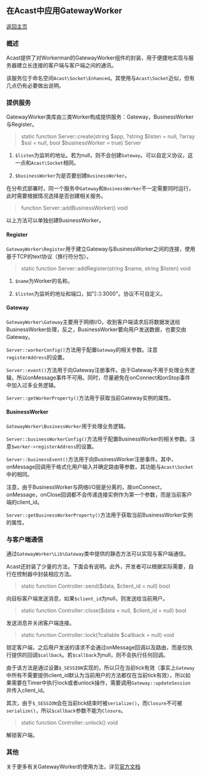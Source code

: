 ## 在Acast中应用GatewayWorker

[返回主页](../Readme.md)

### 概述

Acast提供了对Workerman的GatewayWorker组件的封装，用于便捷地实现与服务器建立长连接的客户端与客户端之间的通讯。

该服务位于命名空间`Acast\Socket\Enhanced`。其使用与`Acast\Socket`近似，但有几点仍有必要做出说明。

### 提供服务

GatewayWorker类库由三类Worker构成提供服务：Gateway，BusinessWorker与Register。

> static function Server::create(string $app, ?string $listen = null, ?array $ssl = null, bool $businessWorker = true) Server

1. `$listen`为监听的地址。若为null，则不会创建`Gateway`。可以自定义协议，这一点和`Acast\Socket`相同。

2. `$businessWorker`为是否要创建`BusinessWorker`。

在分布式部署时，同一个服务中`Gateway`和`BusinessWorker`不一定需要同时运行，此时需要根据情况选择是否创建相关服务。

> function Server::addBusinessWorker() void

以上方法可以单独创建BusinessWorker。

#### Register

`GatewayWorker\Register`用于建立Gateway与BusinessWorker之间的连接，使用基于TCP的text协议（换行符分包）。

> static function Server::addRegister(string $name, string $listen) void

1. `$name`为Worker的名称。

2. `$listen`为监听的地址和端口，如"\[::\]:3000"。协议不可自定义。

#### Gateway

`GatewayWorker\Gateway`主要用于网络I/O，收到客户端请求后将数据发送给BusinessWorker处理，反之，BusinessWorker要向用户发送数据，也要交由Gateway。

`Server::workerConfig()`方法用于配置`Gateway`的相关参数。注意`registerAddress`的设置。

`Server::event()`方法用于向Gateway注册事件。由于Gateway不用于处理业务逻辑，所以onMessage事件不可用。同时，尽量避免在onConnect和onStop事件中加入过多业务逻辑。

`Server::getWorkerProperty()`方法用于获取当前Gateway实例的属性。

#### BusinessWorker

`GatewayWorker\BusinessWorker`用于处理业务逻辑。

`Server::businessWorkerConfig()`方法用于配置BusinessWorker的相关参数。注意`$worker->registerAddress`的设置。

`Server::businessEvent()`方法用于向BusinessWorker注册事件。其中，onMessage回调用于格式化用户输入并确定路由等参数，其功能与`Acast\Socket`中的相同。

注意，由于BusinessWorker与网络I/O层是分离的，故onConnect，onMessage，onClose回调都不会传递连接实例作为第一个参数，而是当前客户端的client_id。

`Server::getBusinessWorkerProperty()`方法用于获取当前BusinessWorker实例的属性。

### 与客户端通信

通过`GatewayWorker\Lib\Gateway`类中提供的静态方法可以实现与客户端通信。

Acast还封装了少量的方法，下面会有说明。此外，开发者可以根据实际需要，自行在控制器中封装相应方法。

> static function Controller::send($data, $client_id = null) bool

向目标客户端发送消息，如果`$client_id`为null，则发送给当前用户。

> static function Controller::close($data = null, $client_id = null) bool

发送消息并关闭客户端连接。

> static function Controller::lock(?callable $callback = null) void

锁定客户端，之后用户发送的请求不会通过onMessage回调以及路由，而是仅执行提供的回调`$callback`。若`$callback`为null，则不会执行任何回调。

由于该方法是通过设置`$_SESSION`实现的，所以只在当前tick有效（事实上`Gateway`中所有不需要提供client_id默认为当前用户的方法都仅在当前tick有效），所以如果需要在Timer中执行lock或者unlock操作，需要调用`Gateway::updateSession`并传入client_id。

其次，由于`$_SESSION`会在当前tick结束时被`serialize()`，而`Closure`不可被`serialize()`，所以`$callback`参数不能为`Closure`。

> static function Controller::unlock() void

解锁客户端。

### 其他

关于更多有关GatewayWorker的使用方法，详见[官方文档](http://www.workerman.net/gatewaydoc/)